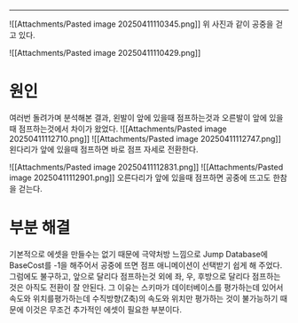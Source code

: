 ---
![[Attachments/Pasted image 20250411110345.png]]
위 사진과 같이 공중을 걷고 있다.

![[Attachments/Pasted image 20250411110429.png]]

# 원인
여러번 돌려가며 분석해본 결과, 왼발이 앞에 있을때 점프하는것과 오른발이 앞에 있을때 점프하는것에서 차이가 왔었다.
![[Attachments/Pasted image 20250411112710.png]]
![[Attachments/Pasted image 20250411112747.png]]
왼다리가 앞에 있을때 점프하면 바로 점프 자세로 전환한다.

![[Attachments/Pasted image 20250411112831.png]]
![[Attachments/Pasted image 20250411112901.png]]
오른다리가 앞에 있을때 점프하면 공중에 뜨고도 한참을 걷는다.

# 부분 해결
기본적으로 에셋을 만들수는 없기 때문에 극약처방 느낌으로 Jump Database에 BaseCost를 -1을 해주어서 공중에 뜨면 점프 애니메이션이 선택받기 쉽게 해 주었다.
그럼에도 불구하고, 앞으로 달리다 점프하는것 외에 좌, 우, 후방으로 달리다 점프하는 것은 아직도 전환이 잘 안된다. 그 이유는 스키마가 데이터베이스를 평가하는데 있어서 속도와 위치를평가하는데 수직방향(Z축)의 속도와 위치만 평가하는 것이 불가능하기 때문에 이것은 무조건 추가적인 에셋이 필요한 부분이다.
